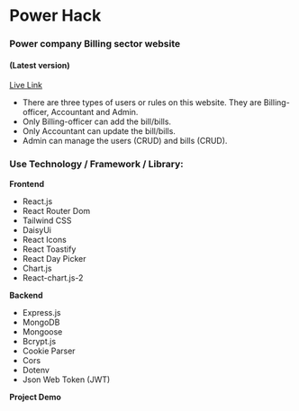 # Power Hack

### Power company Billing sector website

#### (Latest version)

[Live Link](https://www.power-hack.com)

- There are three types of users or rules on this website. They are Billing-officer, Accountant and Admin.
- Only Billing-officer can add the bill/bills.
- Only Accountant can update the bill/bills.
- Admin can manage the users (CRUD) and bills (CRUD).

### Use Technology / Framework / Library:

**Frontend**

- React.js
- React Router Dom
- Tailwind CSS
- DaisyUi
- React Icons
- React Toastify
- React Day Picker
- Chart.js
- React-chart.js-2

**Backend**

- Express.js
- MongoDB
- Mongoose
- Bcrypt.js
- Cookie Parser
- Cors
- Dotenv
- Json Web Token (JWT)

**Project Demo**
